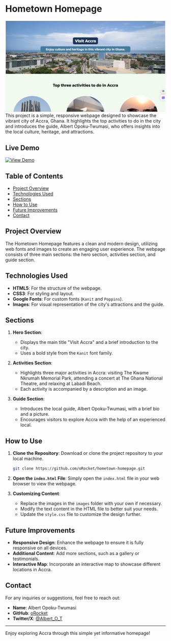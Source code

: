 # Hometown Homepage
![Project Screenshot](images/view.jpg)
This project is a simple, responsive webpage designed to showcase the vibrant city of Accra, Ghana. It highlights the top activities to do in the city and introduces the guide, Albert Opoku-Twumasi, who offers insights into the local culture, heritage, and attractions.

## Live Demo

<a href="https://accra-hometown.netlify.app/" target="_blank"><img src="https://img.shields.io/badge/View%20Demo-Accra%20Hometown-blue?style=for-the-badge&logo=netlify" alt="View Demo"></a>

## Table of Contents

- [Project Overview](#project-overview)
- [Technologies Used](#technologies-used)
- [Sections](#sections)
- [How to Use](#how-to-use)
- [Future Improvements](#future-improvements)
- [Contact](#contact)

## Project Overview

The Hometown Homepage features a clean and modern design, utilizing web fonts and images to create an engaging user experience. The webpage consists of three main sections: the hero section, activities section, and guide section.

## Technologies Used

- **HTML5**: For the structure of the webpage.
- **CSS3**: For styling and layout.
- **Google Fonts**: For custom fonts (`Kanit` and `Poppins`).
- **Images**: For visual representation of the city's attractions and the guide.

## Sections

1. **Hero Section**: 
    - Displays the main title "Visit Accra" and a brief introduction to the city.
    - Uses a bold style from the `Kanit` font family.

2. **Activities Section**: 
    - Highlights three major activities in Accra: visiting The Kwame Nkrumah Memorial Park, attending a concert at The Ghana National Theatre, and relaxing at Labadi Beach.
    - Each activity is accompanied by a description and an image.

3. **Guide Section**: 
    - Introduces the local guide, Albert Opoku-Twumasi, with a brief bio and a picture.
    - Encourages visitors to explore Accra with the help of an experienced local.

## How to Use

1. **Clone the Repository**: Download or clone the project repository to your local machine.
    ```bash
    git clone https://github.com/oRocket/hometown-homepage.git
    ```

2. **Open the `index.html` File**: Simply open the `index.html` file in your web browser to view the webpage.

3. **Customizing Content**: 
    - Replace the images in the `images` folder with your own if necessary.
    - Modify the text content in the HTML file to better suit your needs.
    - Update the `style.css` file to customize the design further.

## Future Improvements

- **Responsive Design**: Enhance the webpage to ensure it is fully responsive on all devices.
- **Additional Content**: Add more sections, such as a gallery or testimonials.
- **Interactive Map**: Incorporate an interactive map to showcase different locations in Accra.

## Contact

For any inquiries or suggestions, feel free to reach out:

- **Name**: Albert Opoku-Twumasi
- **GitHub**: [oRocket](https://github.com/oRocket)
- **Twitter/X**: [@Albert_O_T](https://twitter.com/Albert_O_T)

---

Enjoy exploring Accra through this simple yet informative homepage!
